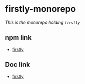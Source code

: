 # firstly-monorepo

_This is the monorepo holding `firstly`_

## npm link

- [firstly](https://www.npmjs.com/package/firstly)

## Doc link

- [firstly](https://firstly.fun)
